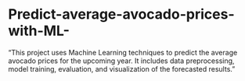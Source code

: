 # Predict-average-avocado-prices-with-ML-
“This project uses Machine Learning techniques to predict the average avocado prices for the upcoming year. It includes data preprocessing, model training, evaluation, and visualization of the forecasted results.”
